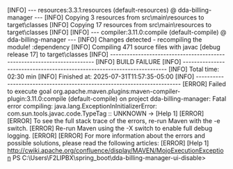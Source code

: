 [INFO] --- resources:3.3.1:resources (default-resources) @ dda-billing-manager ---
[INFO] Copying 3 resources from src\main\resources to target\classes
[INFO] Copying 17 resources from src\main\resources to target\classes
[INFO]
[INFO] --- compiler:3.11.0:compile (default-compile) @ dda-billing-manager ---
[INFO] Changes detected - recompiling the module! :dependency
[INFO] Compiling 471 source files with javac [debug release 17] to target\classes
[INFO] ------------------------------------------------------------------------
[INFO] BUILD FAILURE
[INFO] ------------------------------------------------------------------------
[INFO] Total time:  02:30 min
[INFO] Finished at: 2025-07-31T11:57:35-05:00
[INFO] ------------------------------------------------------------------------
[ERROR] Failed to execute goal org.apache.maven.plugins:maven-compiler-plugin:3.11.0:compile (default-compile) on project dda-billing-manager: Fatal error compiling: java.lang.ExceptionInInitializerError: com.sun.tools.javac.code.TypeTag :: UNKNOWN -> [Help 1]
[ERROR]
[ERROR] To see the full stack trace of the errors, re-run Maven with the -e switch.
[ERROR] Re-run Maven using the -X switch to enable full debug logging.
[ERROR]
[ERROR] For more information about the errors and possible solutions, please read the following articles:
[ERROR] [Help 1] http://cwiki.apache.org/confluence/display/MAVEN/MojoExecutionException
PS C:\Users\F2LIPBX\spring_boot\dda-billing-manager-ui-disable>
